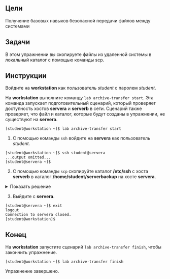 ## Цели

Получение базовых навыков безопасной передачи файлов между системами

## Задачи

В этом упражнении вы скопируете файлы из удаленной системы в локальный каталог с помощью команды scp.


## Инструкции

Войдите на **workstation** как пользователь *student* с паролем *student*.

На **workstation** выполните команду `lab archive-transfer start`. Эта команда запускает подготовительный сценарий, который проверяет доступность хостов **servera** и **serverb** в сети. Сценарий также проверяет, что файл и каталог, которые будут созданы в упражнении, не существуют на **servera**.

```
[student@workstation ~]$ lab archive-transfer start
```

1.	С помощью команды `ssh` войдите на **servera** как пользователь *student*.

  ```
  [student@workstation ~]$ ssh student@servera
  ...output omitted...
  [student@servera ~]$ 
  ```

2.	С помощью команды `scp` скопируйте каталог **/etc/ssh** с хоста **serverb** в каталог **/home/student/serverbackup** на хосте **servera**.

  <details>
  <summary>Показать решение</summary>

  2.1.	На **servera** создайте каталог с именем **/home/student/serverbackup**.

  ```
  [student@servera ~]$ mkdir ~/serverbackup
  ```

  2.2.	С помощью команды `scp` рекурсивно скопируйте каталог **/etc/ssh** с хоста **serverb** в каталог **/home/student/serverbackup** на хосте **servera**. При запросе введите пароль *redhat*. Обратите внимание, что только пользователь *root* может читать все содержимое в каталоге **/etc/ssh**.

  ```
  [student@servera ~]$ scp -r root@serverb:/etc/ssh ~/serverbackup
  The authenticity of host 'serverb (172.25.250.11)' can't be established.
  ECDSA key fingerprint is SHA256:qaS0PToLrqlCO2XGklA0iY7CaP7aPKimerDoaUkv720.
  Are you sure you want to continue connecting (yes/no)? yes
  Warning: Permanently added 'serverb,172.25.250.11' (ECDSA) to the list of known hosts.
  root@serverb's password: redhat
  moduli                                       100%  550KB  57.9MB/s   00:00
  ssh_config                                   100% 1727     1.4MB/s   00:00
  05-redhat.conf                               100%  690     1.6MB/s   00:00
  01-training.conf                             100%   36    80.5KB/s   00:00
  ssh_host_ed25519_key                         100%  387     1.2MB/s   00:00
  ssh_host_ed25519_key.pub                     100%   82   268.1KB/s   00:00
  ssh_host_ecdsa_key                           100%  492     1.5MB/s   00:00
  ssh_host_ecdsa_key.pub                       100%  162   538.7KB/s   00:00
  ssh_host_rsa_key                             100% 1799     4.9MB/s   00:00
  ssh_host_rsa_key.pub                         100%  382     1.2MB/s   00:00
  sshd_config                                  100% 4469     9.5MB/s   00:00
  ```


  2.3.	Убедитесь, что каталог **/etc/ssh** с хоста **serverb** скопирован в каталог **/home/student/serverbackup** на хосте **servera**.

  ```
  [student@servera ~]$ ls -lR ~/serverbackup
  /home/student/serverbackup:
  total 0
  drwxr-xr-x. 3 student student 245 Feb 11 18:35 ssh

  /home/student/serverbackup/ssh:
  total 588
  -rw-r--r--. 1 student student 563386 Feb 11 18:35 moduli
  -rw-r--r--. 1 student student   1727 Feb 11 18:35 ssh_config
  drwxr-xr-x. 2 student student     28 Feb 11 18:35 ssh_config.d
  -rw-------. 1 student student   4469 Feb 11 18:35 sshd_config
  -rw-r-----. 1 student student    492 Feb 11 18:35 ssh_host_ecdsa_key
  -rw-r--r--. 1 student student    162 Feb 11 18:35 ssh_host_ecdsa_key.pub
  -rw-r-----. 1 student student    387 Feb 11 18:35 ssh_host_ed25519_key
  -rw-r--r--. 1 student student     82 Feb 11 18:35 ssh_host_ed25519_key.pub
  -rw-r-----. 1 student student   1799 Feb 11 18:35 ssh_host_rsa_key
  -rw-r--r--. 1 student student    382 Feb 11 18:35 ssh_host_rsa_key.pub

  /home/student/serverbackup/ssh/ssh_config.d:
  total 8
  -rw-r--r--. 1 student student  36 Feb 11 18:35 01-training.conf
  -rw-r--r--. 1 student student 690 Feb 11 18:35 05-redhat.conf
  ```
  </details>

3.	Выйдите с **servera**.

  ```
  [student@servera ~]$ exit
  logout
  Connection to servera closed.
  [student@workstation]$ 
  ```

## Конец

На **workstation** запустите сценарий `lab archive-transfer finish`, чтобы закончить упражнение.

```
[student@workstation ~]$ lab archive-transfer finish
```

Упражнение завершено.

